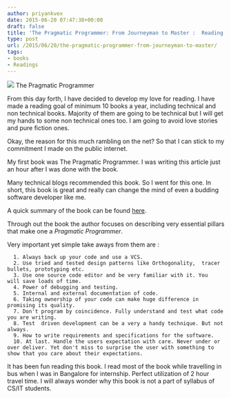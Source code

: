 ```yaml
---
author: priyankvex
date: 2015-06-20 07:47:38+00:00
draft: false
title: 'The Pragmatic Programmer: From Journeyman to Master :  Reading Experience'
type: post
url: /2015/06/20/the-pragmatic-programmer-from-journeyman-to-master/
tags:
- books
- Readings
---
```


![](https://upload.wikimedia.org/wikipedia/en/8/8f/The_pragmatic_programmer.jpg)
The Pragmatic Programmer




From this day forth, I have decided to develop my love for reading. I have made a reading goal of minimum 10 books a year, including technical and non technical books. Majority of them are going to be technical but I will get my hands to some non technical ones too. I am going to avoid love stories and pure fiction ones.




Okay, the reason for this much rambling on the net? So that I can stick to my commitment I made on the public internet.




My first book was The Pragmatic Programmer. I was writing this article just an hour after I was done with the book.




Many technical blogs recommended this book. So I went for this one. In short, this book is great and really can change the mind of even a budding software developer like me.




A quick summary of the book can be found [here](http://blog.codinghorror.com/a-pragmatic-quick-reference/).




Through out the book the author focuses on describing  very essential pillars that make one a _Pragmatic Programmer_.




Very important yet simple take aways from them are :






	  1. Always back up your code and use a VCS.
	  2. Use tried and tested design patterns like Orthogonality,  tracer bullets, prototyping etc.
	  3. Use one source code editor and be very familiar with it. You  will save loads of time.
	  4. Power of debugging and testing.
	  5. Internal and external documentation of code.
	  6. Taking ownership of your code can make huge difference in promising its quality.
	  7. Don't program by coincidence. Fully understand and test what code you are writing.
	  8. Test  driven development can be a very a handy technique. But not always.
	  9. How to write requirements and specifications for the software.
	  10. At last. Handle the users expectation with care. Never under or over deliver. Yet don't miss to surprise the user with something to show that you care about their expectations.

It has been fun reading this book. I read most of the book while travelling in bus when I was in Bangalore for internship. Perfect utilization of 2 hour travel time. I will always wonder why this book is not a part of syllabus of CS/IT students.

